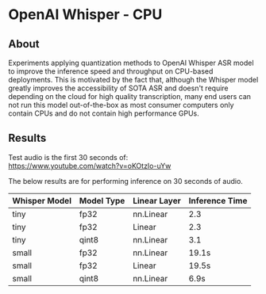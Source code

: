 # OpenAI Whisper - CPU

## About

Experiments applying quantization methods to OpenAI Whisper ASR model
to improve the inference speed and throughput on CPU-based deployments.
This is motivated by the fact that, although the Whisper model greatly
improves the accessibility of SOTA ASR and doesn't require depending
on the cloud for high quality transcription, many end users can not
run this model out-of-the-box as most consumer computers only contain
CPUs and do not contain high performance GPUs.

## Results

Test audio is the first 30 seconds of: \
https://www.youtube.com/watch?v=oKOtzIo-uYw

The below results are for performing inference on 30 seconds of audio.

| Whisper Model | Model Type | Linear Layer | Inference Time |
| --- | --- | ----------- | --- |
| tiny  | fp32 | nn.Linear | 2.3 |
| tiny  | fp32 | Linear | 2.3 |
| tiny  | qint8 | nn.Linear | 3.1 |
| small | fp32 | nn.Linear | 19.1s |
| small | fp32 | Linear | 19.5s |
| small | qint8 | nn.Linear | 6.9s |